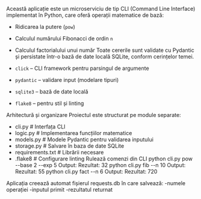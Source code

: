 Această aplicație este un microserviciu de tip CLI (Command Line Interface) implementat în Python, care oferă operații matematice de bază:
- Ridicarea la putere (`pow`)
- Calculul numărului Fibonacci de ordin `n`
- Calculul factorialului unui număr
Toate cererile sunt validate cu Pydantic și persistate într-o bază de date locală SQLite, conform cerințelor temei.

- `click` – CLI framework pentru parsingul de argumente
- `pydantic` – validare input (modelare tipuri)
- `sqlite3` – bază de date locală
- `flake8` – pentru stil și linting

Arhitectură și organizare
Proiectul este structurat pe module separate:
- cli.py # Interfața CLI
- logic.py # Implementarea funcțiilor matematice
- models.py # Modele Pydantic pentru validarea inputului
- storage.py # Salvare în baza de date SQLite
- requirements.txt # Librării necesare
- .flake8 # Configurare linting
Rulează comenzi din CLI
python cli.py pow --base 2 --exp 5
Output: Rezultat: 32
python cli.py fib --n 10
Output: Rezultat: 55
python cli.py fact --n 6
Output: Rezultat: 720

Aplicația creează automat fișierul requests.db în care salvează:
-numele operației
-inputul primit
-rezultatul returnat
